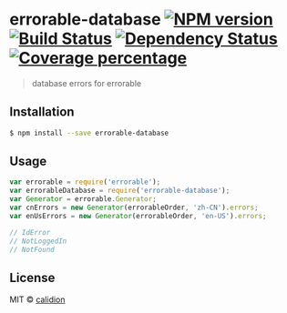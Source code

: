# errorable-database [![NPM version][npm-image]][npm-url] [![Build Status][travis-image]][travis-url] [![Dependency Status][daviddm-image]][daviddm-url] [![Coverage percentage][coveralls-image]][coveralls-url]
> database errors for errorable

## Installation

```sh
$ npm install --save errorable-database
```

## Usage

```js
var errorable = require('errorable');
var errorableDatabase = require('errorable-database');
var Generator = errorable.Generator;
var cnErrors = new Generator(errorableOrder, 'zh-CN').errors;
var enUsErrors = new Generator(errorableOrder, 'en-US').errors;

// IdError
// NotLoggedIn
// NotFound
```
## License

MIT © [calidion](calidion.github.io)


[npm-image]: https://badge.fury.io/js/errorable-database.svg
[npm-url]: https://npmjs.org/package/errorable-database
[travis-image]: https://travis-ci.org/Errorable/database.svg?branch=master
[travis-url]: https://travis-ci.org/Errorable/database
[daviddm-image]: https://david-dm.org/Errorable/database.svg?theme=shields.io
[daviddm-url]: https://david-dm.org/Errorable/database
[coveralls-image]: https://coveralls.io/repos/Errorable/database/badge.svg
[coveralls-url]: https://coveralls.io/r/Errorable/database
